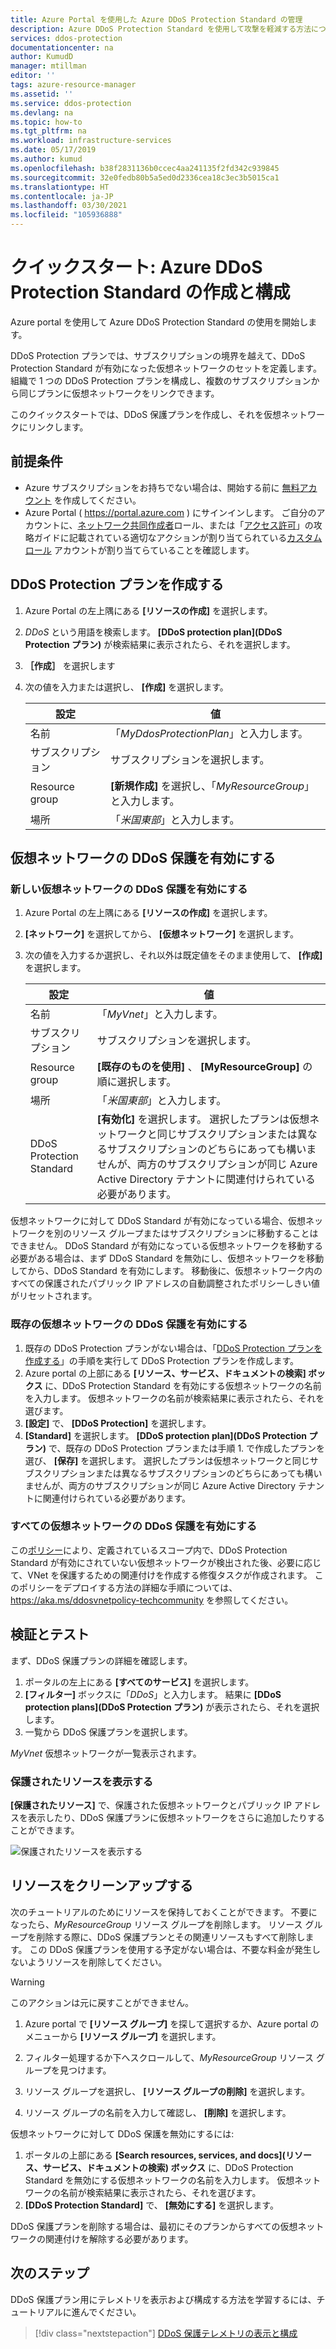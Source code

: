 ```yaml
---
title: Azure Portal を使用した Azure DDoS Protection Standard の管理
description: Azure DDoS Protection Standard を使用して攻撃を軽減する方法について説明します。
services: ddos-protection
documentationcenter: na
author: KumudD
manager: mtillman
editor: ''
tags: azure-resource-manager
ms.assetid: ''
ms.service: ddos-protection
ms.devlang: na
ms.topic: how-to
ms.tgt_pltfrm: na
ms.workload: infrastructure-services
ms.date: 05/17/2019
ms.author: kumud
ms.openlocfilehash: b38f2831136b0ccec4aa241135f2fd342c939845
ms.sourcegitcommit: 32e0fedb80b5a5ed0d2336cea18c3ec3b5015ca1
ms.translationtype: HT
ms.contentlocale: ja-JP
ms.lasthandoff: 03/30/2021
ms.locfileid: "105936888"
---
```

# <a name="quickstart-create-and-configure-azure-ddos-protection-standard"></a>クイックスタート: Azure DDoS Protection Standard の作成と構成

Azure portal を使用して Azure DDoS Protection Standard の使用を開始します。 

DDoS Protection プランでは、サブスクリプションの境界を越えて、DDoS Protection Standard が有効になった仮想ネットワークのセットを定義します。 組織で 1 つの DDoS Protection プランを構成し、複数のサブスクリプションから同じプランに仮想ネットワークをリンクできます。 

このクイックスタートでは、DDoS 保護プランを作成し、それを仮想ネットワークにリンクします。 

## <a name="prerequisites"></a>前提条件

- Azure サブスクリプションをお持ちでない場合は、開始する前に [無料アカウント](https://azure.microsoft.com/free/?WT.mc_id=A261C142F) を作成してください。
- Azure Portal ( https://portal.azure.com ) にサインインします。 ご自分のアカウントに、[ネットワーク共同作成者](../role-based-access-control/built-in-roles.md?toc=%2fazure%2fvirtual-network%2ftoc.json#network-contributor)ロール、または「[アクセス許可](manage-permissions.md)」の攻略ガイドに記載されている適切なアクションが割り当てられている[カスタム ロール](../role-based-access-control/custom-roles.md?toc=%2fazure%2fvirtual-network%2ftoc.json) アカウントが割り当てらていることを確認します。

## <a name="create-a-ddos-protection-plan"></a>DDoS Protection プランを作成する

1. Azure Portal の左上隅にある **[リソースの作成]** を選択します。
2. *DDoS* という用語を検索します。 **[DDoS protection plan]\(DDoS Protection プラン\)** が検索結果に表示されたら、それを選択します。
3. **［作成］** を選択します
4. 次の値を入力または選択し、 **[作成]** を選択します。

    |設定        |値                                              |
    |---------      |---------                                          |
    |名前           | 「_MyDdosProtectionPlan_」と入力します。                     |
    |サブスクリプション   | サブスクリプションを選択します。                         |
    |Resource group | **[新規作成]** を選択し、「_MyResourceGroup_」と入力します。|
    |場所       | 「_米国東部_」と入力します。                                  |

## <a name="enable-ddos-protection-for-a-virtual-network"></a>仮想ネットワークの DDoS 保護を有効にする

### <a name="enable-ddos-protection-for-a-new-virtual-network"></a>新しい仮想ネットワークの DDoS 保護を有効にする

1. Azure Portal の左上隅にある **[リソースの作成]** を選択します。
2. **[ネットワーク]** を選択してから、 **[仮想ネットワーク]** を選択します。
3. 次の値を入力するか選択し、それ以外は既定値をそのまま使用して、 **[作成]** を選択します。

    | 設定         | 値                                           |
    | ---------       | ---------                                       |
    | 名前            | 「_MyVnet_」と入力します。                                 |
    | サブスクリプション    | サブスクリプションを選択します。                                    |
    | Resource group  | **[既存のものを使用]** 、 **[MyResourceGroup]** の順に選択します。 |
    | 場所        | 「_米国東部_」と入力します。                                                    |
    | DDoS Protection Standard | **[有効化]** を選択します。 選択したプランは仮想ネットワークと同じサブスクリプションまたは異なるサブスクリプションのどちらにあっても構いませんが、両方のサブスクリプションが同じ Azure Active Directory テナントに関連付けられている必要があります。|

仮想ネットワークに対して DDoS Standard が有効になっている場合、仮想ネットワークを別のリソース グループまたはサブスクリプションに移動することはできません。 DDoS Standard が有効になっている仮想ネットワークを移動する必要がある場合は、まず DDoS Standard を無効にし、仮想ネットワークを移動してから、DDoS Standard を有効にします。 移動後に、仮想ネットワーク内のすべての保護されたパブリック IP アドレスの自動調整されたポリシーしきい値がリセットされます。

### <a name="enable-ddos-protection-for-an-existing-virtual-network"></a>既存の仮想ネットワークの DDoS 保護を有効にする

1. 既存の DDoS Protection プランがない場合は、「[DDoS Protection プランを作成する](#create-a-ddos-protection-plan)」の手順を実行して DDoS Protection プランを作成します。
2. Azure portal の上部にある **[リソース、サービス、ドキュメントの検索] ボックス** に、DDoS Protection Standard を有効にする仮想ネットワークの名前を入力します。 仮想ネットワークの名前が検索結果に表示されたら、それを選びます。
3. **[設定]** で、 **[DDoS Protection]** を選択します。
4. **[Standard]** を選択します。 **[DDoS protection plan]\(DDoS Protection プラン\)** で、既存の DDoS Protection プランまたは手順 1. で作成したプランを選び、 **[保存]** を選択します。 選択したプランは仮想ネットワークと同じサブスクリプションまたは異なるサブスクリプションのどちらにあっても構いませんが、両方のサブスクリプションが同じ Azure Active Directory テナントに関連付けられている必要があります。

### <a name="enable-ddos-protection-for-all-virtual-networks"></a>すべての仮想ネットワークの DDoS 保護を有効にする

この[ポリシー](https://aka.ms/ddosvnetpolicy)により、定義されているスコープ内で、DDoS Protection Standard が有効にされていない仮想ネットワークが検出された後、必要に応じて、VNet を保護するための関連付けを作成する修復タスクが作成されます。 このポリシーをデプロイする方法の詳細な手順については、 https://aka.ms/ddosvnetpolicy-techcommunity を参照してください。

## <a name="validate-and-test"></a>検証とテスト

まず、DDoS 保護プランの詳細を確認します。

1. ポータルの左上にある **[すべてのサービス]** を選択します。
2. **[フィルター]** ボックスに「*DDoS*」と入力します。 結果に **[DDoS protection plans]\(DDoS Protection プラン\)** が表示されたら、それを選択します。
3. 一覧から DDoS 保護プランを選択します。

_MyVnet_ 仮想ネットワークが一覧表示されます。 

### <a name="view-protected-resources"></a>保護されたリソースを表示する
**[保護されたリソース]** で、保護された仮想ネットワークとパブリック IP アドレスを表示したり、DDoS 保護プランに仮想ネットワークをさらに追加したりすることができます。

![保護されたリソースを表示する](./media/manage-ddos-protection/ddos-protected-resources.png)

## <a name="clean-up-resources"></a>リソースをクリーンアップする

次のチュートリアルのためにリソースを保持しておくことができます。 不要になったら、_MyResourceGroup_ リソース グループを削除します。 リソース グループを削除する際に、DDoS 保護プランとその関連リソースもすべて削除します。 この DDoS 保護プランを使用する予定がない場合は、不要な料金が発生しないようリソースを削除してください。

   >[!WARNING]
   >このアクションは元に戻すことができません。

1. Azure portal で **[リソース グループ]** を探して選択するか、Azure portal のメニューから **[リソース グループ]** を選択します。

2. フィルター処理するか下へスクロールして、_MyResourceGroup_ リソース グループを見つけます。

3. リソース グループを選択し、 **[リソース グループの削除]** を選択します。

4. リソース グループの名前を入力して確認し、 **[削除]** を選択します。

仮想ネットワークに対して DDoS 保護を無効にするには: 

1. ポータルの上部にある **[Search resources, services, and docs]\(リソース、サービス、ドキュメントの検索\) ボックス** に、DDoS Protection Standard を無効にする仮想ネットワークの名前を入力します。 仮想ネットワークの名前が検索結果に表示されたら、それを選びます。
2. **[DDoS Protection Standard]** で、 **[無効にする]** を選択します。

DDoS 保護プランを削除する場合は、最初にそのプランからすべての仮想ネットワークの関連付けを解除する必要があります。 

## <a name="next-steps"></a>次のステップ

DDoS 保護プラン用にテレメトリを表示および構成する方法を学習するには、チュートリアルに進んでください。

> [!div class="nextstepaction"]
> [DDoS 保護テレメトリの表示と構成](telemetry.md)
